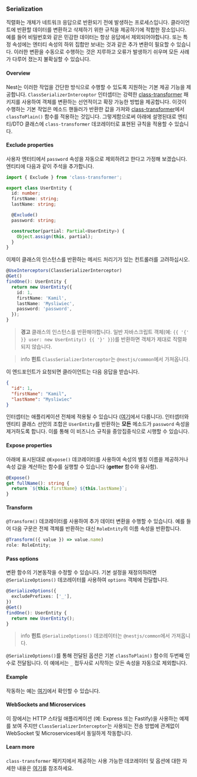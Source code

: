 ### Serialization

직렬화는 개체가 네트워크 응답으로 반환되기 전에 발생하는 프로세스입니다. 클라이언트에 반환할 데이터를 변환하고 삭제하기 위한 규칙을 제공하기에 적합한 장소입니다. 예를 들어 비밀번호와 같은 민감한 데이터는 항상 응답에서 제외되어야합니다. 또는 특정 속성에는 엔터티 속성의 하위 집합만 보내는 것과 같은 추가 변환이 필요할 수 있습니다. 이러한 변환을 수동으로 수행하는 것은 지루하고 오류가 발생하기 쉬우며 모든 사례가 다루어 졌는지 불확실할 수 있습니다.

#### Overview

Nest는 이러한 작업을 간단한 방식으로 수행할 수 있도록 지원하는 기본 제공 기능을 제공합니다. `ClassSerializerInterceptor` 인터셉터는 강력한 [class-transformer](https://github.com/typestack/class-transformer) 패키지를 사용하여 객체를 변환하는 선언적이고 확장 가능한 방법을 제공합니다. 이것이 수행하는 기본 작업은 메소드 핸들러가 반환한 값을 가져와 [class-transformer](https://github.com/typestack/class-transformer)에서 `classToPlain()` 함수를 적용하는 것입니다. 그렇게함으로써 아래에 설명된대로 엔티티/DTO 클래스에 `class-transformer` 데코레이터로 표현된 규칙을 적용할 수 있습니다.

#### Exclude properties

사용자 엔터티에서 `password` 속성을 자동으로 제외하려고 한다고 가정해 보겠습니다. 엔티티에 다음과 같이 주석을 추가합니다.

```typescript
import { Exclude } from 'class-transformer';

export class UserEntity {
  id: number;
  firstName: string;
  lastName: string;

  @Exclude()
  password: string;

  constructor(partial: Partial<UserEntity>) {
    Object.assign(this, partial);
  }
}
```

이제이 클래스의 인스턴스를 반환하는 메서드 처리기가 있는 컨트롤러를 고려하십시오.

```typescript
@UseInterceptors(ClassSerializerInterceptor)
@Get()
findOne(): UserEntity {
  return new UserEntity({
    id: 1,
    firstName: 'Kamil',
    lastName: 'Mysliwiec',
    password: 'password',
  });
}
```

> **경고** 클래스의 인스턴스를 반환해야합니다. 일반 자바스크립트 객체(예: `{{ '{' }} user: new UserEntity() {{ '}' }}`)를 반환하면 객체가 제대로 직렬화되지 않습니다.

> info **힌트** `ClassSerializerInterceptor`는 `@nestjs/common`에서 가져옵니다.

이 엔드포인트가 요청되면 클라이언트는 다음 응답을 받습니다.

```json
{
  "id": 1,
  "firstName": "Kamil",
  "lastName": "Mysliwiec"
}
```

인터셉터는 애플리케이션 전체에 적용될 수 있습니다 ([여기](/interceptors#binding-interceptors)에서 다룹니다). 인터셉터와 엔티티 클래스 선언의 조합은 `UserEntity`를 반환하는 **모든** 메소드가 `password` 속성을 제거하도록 합니다. 이를 통해 이 비즈니스 규칙을 중앙집중식으로 시행할 수 있습니다.

#### Expose properties

아래에 표시된대로 `@Expose()` 데코레이터를 사용하여 속성의 별칭 이름을 제공하거나 속성 값을 계산하는 함수를 실행할 수 있습니다 (**getter** 함수와 유사함).

```typescript
@Expose()
get fullName(): string {
  return `${this.firstName} ${this.lastName}`;
}
```

#### Transform

`@Transform()` 데코레이터를 사용하여 추가 데이터 변환을 수행할 수 있습니다. 예를 들어 다음 구문은 전체 객체를 반환하는 대신 `RoleEntity`의 이름 속성을 반환합니다.

```typescript
@Transform(({ value }) => value.name)
role: RoleEntity;
```

#### Pass options

변환 함수의 기본동작을 수정할 수 있습니다. 기본 설정을 재정의하려면 `@SerializeOptions()` 데코레이터를 사용하여 `options` 객체에 전달합니다.

```typescript
@SerializeOptions({
  excludePrefixes: ['_'],
})
@Get()
findOne(): UserEntity {
  return new UserEntity();
}
```

> info **힌트** `@SerializeOptions()` 데코레이터는 `@nestjs/common`에서 가져옵니다.

`@SerializeOptions()`를 통해 전달된 옵션은 기본 `classToPlain()` 함수의 두번째 인수로 전달됩니다. 이 예에서는 `_` 접두사로 시작하는 모든 속성을 자동으로 제외합니다.

#### Example

작동하는 예는 [여기](https://github.com/nestjs/nest/tree/master/sample/21-serializer)에서 확인할 수 있습니다.

#### WebSockets and Microservices

이 장에서는 HTTP 스타일 애플리케이션 (예: Express 또는 Fastify)을 사용하는 예제를 보여 주지만 `ClassSerializerInterceptor`는 사용되는 전송 방법에 관계없이 WebSocket 및 Microservices에서 동일하게 작동합니다.

#### Learn more

`class-transformer` 패키지에서 제공하는 사용 가능한 데코레이터 및 옵션에 대한 자세한 내용은 [여기](https://github.com/typestack/class-transformer)를 참조하세요.
